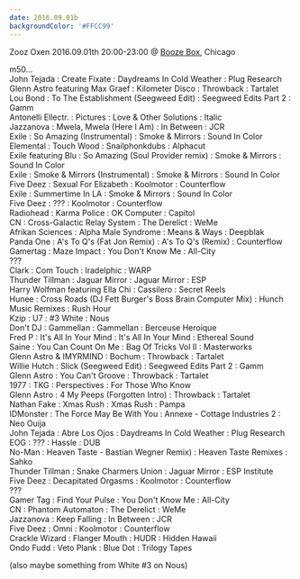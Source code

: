 ```yaml
---
date: 2016.09.01b
backgroundColor: '#FFCC99'
---
```


Zooz Oxen 2016.09.01th 20:00-23:00 @ [Booze Box](http://sushidokku.com/booze-box/), Chicago  

m50...  
John Tejada : Create Fixate : Daydreams In Cold Weather : Plug Research  
Glenn Astro featuring Max Graef : Kilometer Disco : Throwback : Tartalet  
Lou Bond : To The Establishment (Seegweed Edit) : Seegweed Edits Part 2 : Gamm  
Antonelli Ellectr. : Pictures : Love & Other Solutions : Italic  
Jazzanova : Mwela, Mwela (Here I Am) : In Between : JCR  
Exile : So Amazing (Instrumental) : Smoke & Mirrors : Sound In Color  
Elemental : Touch Wood : Snailphonkdubs : Alphacut  
Exile featuring Blu : So Amazing (Soul Provider remix) : Smoke & Mirrors : Sound In Color  
Exile : Smoke & Mirrors (Instrumental) : Smoke & Mirrors : Sound In Color  
Five Deez : Sexual For Elizabeth : Koolmotor : Counterflow  
Exile : Summertime In LA : Smoke & Mirrors : Sound In Color  
Five Deez : ??? : Koolmotor : Counterflow  
Radiohead : Karma Police : OK Computer : Capitol  
CN : Cross-Galactic Relay System : The Derelict : WeMe  
Afrikan Sciences : Alpha Male Syndrome : Means & Ways : Deepblak  
Panda One : A's To Q's (Fat Jon Remix) : A's To Q's (Remix) : Counterflow  
Gamertag : Maze Impact : You Don't Know Me : All-City  
???  
Clark : Com Touch : Iradelphic : WARP  
Thunder Tillman : Jaguar Mirror : Jaguar Mirror : ESP  
Harry Wolfman featuring Ella Chi : Cassilero : Secret Reels  
Hunee : Cross Roads (DJ Fett Burger's Boss Brain Computer Mix) : Hunch Music Remixes : Rush Hour  
Kzip : U7 : #3 White : Nous  
Don't DJ : Gammellan : Gammellan : Berceuse Heroique  
Fred P : It's All In Your Mind : It's All In Your Mind : Ethereal Sound  
Saine : You Can Count On Me : Bag Of Tricks Vol II : Masterworks  
Glenn Astro & IMYRMIND : Bochum : Throwback : Tartalet  
Willie Hutch : Slick (Seegweed Edit) : Seegweed Edits Part 2 : Gamm  
Glenn Astro : You Can't Groove : Throwback : Tartalet  
1977 : TKG : Perspectives : For Those Who Know  
Glenn Astro : 4 My Peeps (Forgotten Intro) : Throwback : Tartalet  
Nathan Fake : Xmas Rush : Xmas Rush : Pampa  
IDMonster : The Force May Be With You : Annexe - Cottage Industries 2 : Neo Ouija  
John Tejada : Abre Los Ojos : Daydreams In Cold Weather : Plug Research  
EOG : ??? : Hassle : DUB  
No-Man : Heaven Taste - Bastian Wegner Remix) : Heaven Taste Remixes : Sahko  
Thunder Tillman : Snake Charmers Union : Jaguar Mirror : ESP Institute  
Five Deez : Decapitated Orgasms : Koolmotor : Counterflow  
???  
Gamer Tag : Find Your Pulse : You Don't Know Me : All-City  
CN : Phantom Automaton : The Derelict : WeMe  
Jazzanova : Keep Falling : In Between : JCR  
Five Deez : Omni : Koolmotor : Counterflow  
Crackle Wizard : Flanger Mouth : HUDR : Hidden Hawaii  
Ondo Fudd : Veto Plank : Blue Dot : Trilogy Tapes  

(also maybe something from White #3 on Nous)